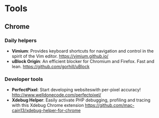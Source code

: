 # Tools

## Chrome

### Daily helpers

- **Vimium**: Provides keyboard shortcuts for navigation and control in the spirit of the Vim editor. https://vimium.github.io/
- **uBlock Origin**: An efficient blocker for Chromium and Firefox. Fast and lean. https://github.com/gorhill/uBlock

### Developer tools

- **PerfectPixel**: Start developing websiteswith per-pixel accuracy! http://www.welldonecode.com/perfectpixel/
- **Xdebug Helper**: Easily activate PHP debugging, profiling and tracing with this Xdebug Chrome extension https://github.com/mac-cain13/xdebug-helper-for-chrome
